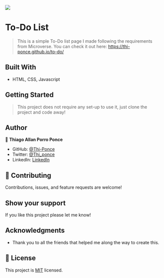 ![](https://img.shields.io/badge/Microverse-blueviolet)

# To-Do List

> This is a simple To-Do list page I made following the requirements from Microverse. You can check it out here: https://thi-ponce.github.io/to-do/


## Built With

- HTML, CSS, Javascript

## Getting Started

> This project does not require any set-up to use it, just clone the project and code away!

## Author

👤 **Thiago Allan Porro Ponce**

- GitHub: [@Thi-Ponce](https://github.com/Thi-Ponce)
- Twitter: [@Thi_ponce](https://twitter.com/Thi_ponce)
- LinkedIn: [LinkedIn](https://linkedin.com/in/thiago-ponce)


## 🤝 Contributing

Contributions, issues, and feature requests are welcome!


## Show your support

If you like this project please let me know!

## Acknowledgments

- Thank you to all the friends that helped me along the way to create this.

## 📝 License

This project is [MIT](./MIT.md) licensed.
